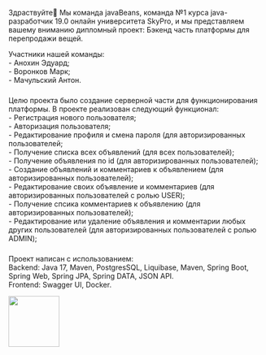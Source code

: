 <p align="left">Здраствуйте👋
Мы команда javaBeans, команда №1 курса java-разработчик 19.0 онлайн университета SkyPro, и мы представляем вашему вниманию дипломный проект: Бэкенд часть платформы для перепродажи вещей.
<p align="left">Участники нашей команды: <br>- Анохин Эдуард;     <br>- Воронков Марк;     <br>- Мачульский Антон.</p>

###

<p align="left">Целю проекта было создание серверной части для функционирования платформы. В проекте реализован следующий функционал:<br>- Регистрация нового пользователя; <br>- Авторизация пользователя; <br>- Редактирование профиля и смена пароля (для авторизированных пользователей;<br>- Получение списка всех объявлений (для всех пользователей); <br>- Получение объявления по id (для авторизированных пользователей); <br>- Создание объявлений и комментариев к объявлением (для авторизированных пользователей); <br>- Редактирование своих объявление и комментариев (для авторизированных пользователей с ролью USER); <br>- Получение спсика комментариев к объявлению (для авторизированных пользователей); <br>- Редактирование или удаление объявления и комментарии любых других пользователей (для авторизированных пользователей с ролью ADMIN);</p>

###

<p align="left">Проект написан с использованием:<br>Backend: Java 17, Maven, PostgresSQL, Liquibase, Maven, Spring Boot, Spring Web, Spring JPA, Spring DATA, JSON API.<br>Frontend: Swagger UI, Docker.</p>



<img align="left" height="100" src="https://play-lh.googleusercontent.com/C9eetIMSKkCHinvS4xNj_S7y8Ryx6kg5J5jEsQz1_lPGMuZQ53WPw0ZJ1y9sD-rlMscS=s64"/>

###
